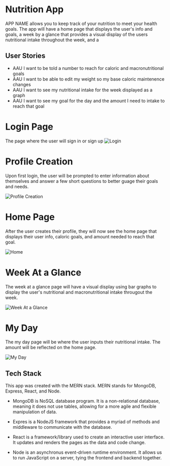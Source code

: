 # Nutrition App
APP NAME allows you to keep track of your nutrition to meet your health goals. The app will have a home page that displays the user's info and goals, a week by a glance that provides a visual display of the users nutritional intake throughout the week, and a 

## User Stories
- AAU I want to be told a number to reach for caloric and macronutritional goals
- AAU I want to be able to edit my weight so my base caloric maintenence changes
- AAU I want to see my nutritional intake for the week displayed as a graph
- AAU I want to see my goal for the day and the amount I need to intake to reach that goal

# Login Page
The page where the user will sign in or sign up
![Login](Wireframe/sign-in.png)


# Profile Creation
Upon first login, the user will be prompted to enter information about themselves and answer a few short questions to better guage their goals and needs. 

![Profile Creation](Wireframe/profile-create.png)

# Home Page
After the user creates their profile, they will now see the home page that displays their user info, caloric goals, and amount needed to reach that goal.

![Home](Wireframe/home-page.png)


# Week At a Glance
The week at a glance page will have a visual display using bar graphs to display the user's nutritional and macronutritional intake througout the week.

![Week At a Glance](Wireframe/week.png)


# My Day
The my day page will be where the user inputs their nutritional intake. The amount will be reflected on the home page. 

![My Day](Wireframe/my-day.png)

## Tech Stack
This app was created with the MERN stack. MERN stands for MongoDB, Express, React, and Node. 

- MongoDB is NoSQL database program. It is a non-relational database, meaning it does not use tables, allowing for a more agile and flexible manipulation of data. 

- Expres is a NodeJS framework that provides a myriad of methods and middleware to communicate with the database. 

- React is a framework/library used to create an interactive user interface. It updates and renders the pages as the data and code change. 

- Node is an asynchronus event-driven runtime environment. It allows us to run JavaScript on a server, tying the frontend and backend together. 